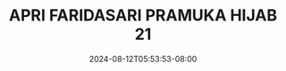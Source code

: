--- 
title: "APRI FARIDASARI PRAMUKA HIJAB 21"
description: "download   APRI FARIDASARI PRAMUKA HIJAB 21 telegram   baru"
date: 2024-08-12T05:53:53-08:00
file_code: "0s4ejtr54c9t"
draft: false
cover: "c0nrballxd6f2ki4.jpg"
tags: ["APRI", "FARIDASARI", "PRAMUKA", "HIJAB", "bokep-indo", "bokep-viral", "bokep-ig"]
length: 168
fld_id: "1235330"
foldername: "APRI FARIDASARI PRAMUKA HIJAB"
categories: ["APRI FARIDASARI PRAMUKA HIJAB"]
views: 104
---